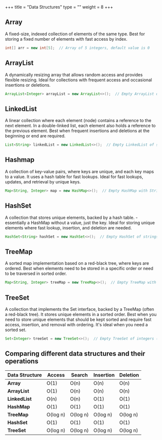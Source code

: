 +++
title = "Data Structures"
type = ""
weight = 8
+++
 
## Array
A fixed-size, indexed collection of elements of the same type.
Best for storing a fixed number of elements with fast access by index.
```java
int[] arr = new int[5];  // Array of 5 integers, default value is 0
```

## ArrayList
A dynamically resizing array that allows random access and provides flexible resizing.
Ideal for collections with frequent access and occasional insertions or deletions.
```java
ArrayList<Integer> arrayList = new ArrayList<>();  // Empty ArrayList of integers
```

## LinkedList
A linear collection where each element (node) contains a reference to the next element. In a double-linked list, each element also holds a reference to the previous element.
Best when frequent insertions and deletions at the beginning or end are required.
```java
List<String> linkedList = new LinkedList<>();  // Empty LinkedList of strings
```

## Hashmap
A collection of key-value pairs, where keys are unique, and each key maps to a value. It uses a hash table for fast lookups.
Ideal for fast lookups, updates, and retrieval by unique keys.
```java
Map<String, Integer> map = new HashMap<>();  // Empty HashMap with String keys and Integer values
```

## HashSet
A collection that stores unique elements, backed by a hash table. - essentially a HashMap without a value, just the key.
Ideal for storing unique elements where fast lookup, insertion, and deletion are needed.
```java
HashSet<String> hashSet = new HashSet<>();  // Empty HashSet of strings
```

## TreeMap
A sorted map implementation based on a red-black tree, where keys are ordered.
Best when elements need to be stored in a specific order or need to be traversed in sorted order.
```java
Map<String, Integer> treeMap = new TreeMap<>();  // Empty TreeMap with String keys and Integer values (sorted by keys)
```

## TreeSet
A collection that implements the Set interface, backed by a TreeMap (often a red-black tree). It stores unique elements in a sorted order.
Best when you need to store unique elements that should be kept sorted and require fast access, insertion, and removal with ordering. It's ideal when you need a sorted set.
```java
Set<Integer> treeSet = new TreeSet<>();  // Empty TreeSet of integers (sorted by natural order)
```

## Comparing different data structures and their operations


| Data Structure      | Access | Search | Insertion | Deletion |
|---------------------|--------|--------|-----------|----------|
| **Array**          | O(1)   | O(n)   | O(n)      | O(n)     |
| **ArrayList**      | O(1)   | O(n)   | O(n)      | O(n)     |
| **LinkedList**     | O(n)   | O(n)   | O(1)      | O(1)     |
| **HashMap**        | O(1)   | O(1)   | O(1)      | O(1)     |
| **TreeMap**        | O(log n) | O(log n) | O(log n) | O(log n) |
| **HashSet**        | O(1)   | O(1)   | O(1)      | O(1)     |
| **TreeSet**        | O(log n) | O(log n) | O(log n) | O(log n) |

